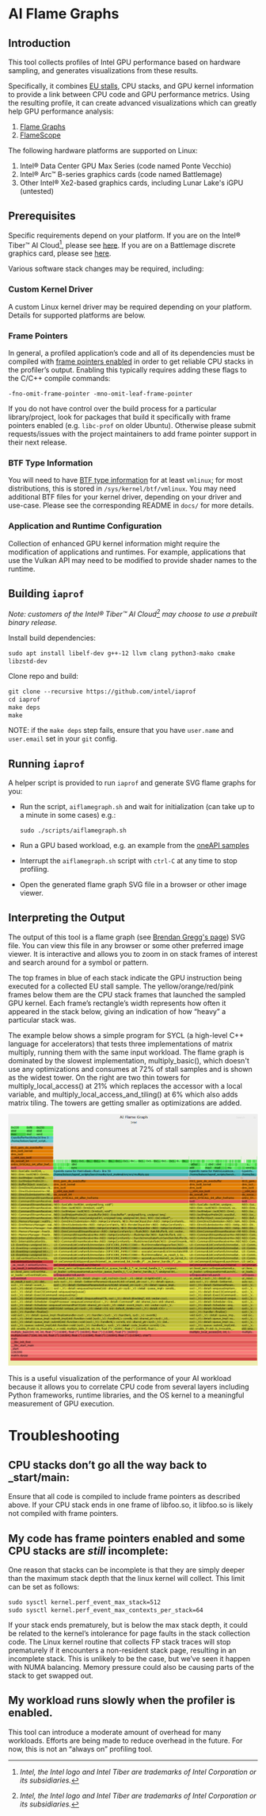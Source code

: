# AI Flame Graphs


## Introduction


This tool collects profiles of Intel GPU performance based on hardware sampling,
and generates visualizations from these results.

Specifically, it combines [EU stalls](https://www.intel.com/content/www/us/en/docs/gpa/user-guide/2022-4/gpu-metrics.html),
CPU stacks, and GPU kernel information to provide a link between CPU code and
GPU performance metrics. Using the resulting profile, it can create advanced
visualizations which can greatly help GPU performance analysis:
1. [Flame Graphs](https://www.brendangregg.com/blog/2024-10-29/ai-flame-graphs.html)
2. [FlameScope](https://www.brendangregg.com/blog/2018-11-08/flamescope-pattern-recognition.html)

The following hardware platforms are supported on Linux:
1. Intel® Data Center GPU Max Series (code named Ponte Vecchio)
2. Intel® Arc™ B-series graphics cards (code named Battlemage)
3. Other Intel® Xe2-based graphics cards, including Lunar Lake's iGPU (untested)


## Prerequisites


Specific requirements depend on your platform.
If you are on the Intel® Tiber™ AI Cloud[^1], please see [here](docs/README.pvc.md).
If you are on a Battlemage discrete graphics card, please see [here](docs/README.xe2.md).

Various software stack changes may be required, including:

### Custom Kernel Driver

A custom Linux kernel driver may be required depending on your platform.
Details for supported platforms are below.

### Frame Pointers

In general, a profiled application’s code and all of its dependencies must be
compiled with [frame pointers
enabled](https://www.brendangregg.com/blog/2024-03-17/the-return-of-the-frame-pointers.html)
in order to get reliable CPU stacks in the profiler’s output. Enabling this
typically requires adding these flags to the C/C++ compile commands:

```
-fno-omit-frame-pointer -mno-omit-leaf-frame-pointer
```

If you do not have control over the build process for a particular
library/project, look for packages that build it specifically with frame
pointers enabled (e.g. `libc-prof` on older Ubuntu). Otherwise please submit
requests/issues with the project maintainers to add frame pointer support in
their next release.

### BTF Type Information

You will need to have [BTF type
information](https://docs.kernel.org/bpf/btf.html) for at least `vmlinux`; for
most distributions, this is stored in `/sys/kernel/btf/vmlinux`. You may need
additional BTF files for your kernel driver, depending on your driver and
use-case. Please see the corresponding README in `docs/` for more details.

### Application and Runtime Configuration

Collection of enhanced GPU kernel information might require the modification of
applications and runtimes. For example, applications that use the Vulkan API
may need to be modified to provide shader names to the runtime.


## Building `iaprof`

*Note: customers of the Intel® Tiber™ AI Cloud[^1] may choose to use a prebuilt binary release.*

Install build dependencies:
```
sudo apt install libelf-dev g++-12 llvm clang python3-mako cmake libzstd-dev
```

Clone repo and build:
```
git clone --recursive https://github.com/intel/iaprof
cd iaprof
make deps
make
```
NOTE: if the `make deps` step fails, ensure that you have `user.name` and `user.email` set in your `git` config.

## Running `iaprof`

A helper script is provided to run `iaprof` and generate SVG flame graphs for you:
- Run the script, `aiflamegraph.sh` and wait for initialization (can take up to a minute in some cases) e.g.:
  
  ```
  sudo ./scripts/aiflamegraph.sh
  ```
- Run a GPU based workload, e.g. an example from the [oneAPI samples](https://github.com/oneapi-src/oneAPI-samples)
- Interrupt the `aiflamegraph.sh` script with `ctrl-C` at any time to stop profiling.
- Open the generated flame graph SVG file in a browser or other image viewer.


## Interpreting the Output

The output of this tool is a flame graph (see [Brendan Gregg's
page](https://www.brendangregg.com/flamegraphs.html)) SVG file. You can view
this file in any browser or some other preferred image viewer. It is interactive
and allows you to zoom in on stack frames of interest and search around for a
symbol or pattern.

The top frames in blue of each stack indicate the GPU instruction being executed
for a collected EU stall sample. The yellow/orange/red/pink frames below them
are the CPU stack frames that launched the sampled GPU kernel. Each frame’s
rectangle’s width represents how often it appeared in the stack below, giving an
indication of how “heavy” a particular stack was.

The example below shows a simple program for SYCL (a high-level C++ language for
accelerators) that tests three implementations of matrix multiply, running them
with the same input workload. The flame graph is dominated by the slowest
implementation, multiply\_basic(), which doesn't use any optimizations and
consumes at 72% of stall samples and is shown as the widest tower. On the right
are two thin towers for multiply\_local\_access() at 21% which replaces the
accessor with a local variable, and multiply\_local\_access\_and\_tiling() at 6%
which also adds matrix tiling. The towers are getting smaller as optimizations
are added.

![PyTorch Example](docs/example_sycl_matmul.png)

This is a useful visualization of the performance of your AI workload because it
allows you to correlate CPU code from several layers including Python
frameworks, runtime libraries, and the OS kernel to a meaningful measurement of
GPU execution.


# Troubleshooting


## **CPU stacks don’t go all the way back to \_start/main:**

Ensure that all code is compiled to include frame pointers as described above.
If your CPU stack ends in one frame of libfoo.so, it libfoo.so is likely not
compiled with frame pointers.
    
## **My code has frame pointers enabled and some CPU stacks are *still* incomplete:**  
  	
One reason that stacks can be incomplete is that they are simply deeper than the
maximum stack depth that the linux kernel will collect. This limit can be set as
follows:

```
sudo sysctl kernel.perf_event_max_stack=512
sudo sysctl kernel.perf_event_max_contexts_per_stack=64
```

If your stack ends prematurely, but is below the max stack depth, it could be
related to the kernel’s intolerance for page faults in the stack collection
code. The Linux kernel routine that collects FP stack traces will stop
prematurely if it encounters a non-resident stack page, resulting in an
incomplete stack. This is unlikely to be the case, but we’ve seen it happen with
NUMA balancing. Memory pressure could also be causing parts of the stack to get
swapped out.

## **My workload runs slowly when the profiler is enabled.**

This tool can introduce a moderate amount of overhead for many workloads.
Efforts are being made to reduce overhead in the future. For now, this is not an
“always on” profiling tool.

[^1]: *Intel, the Intel logo and Intel Tiber are trademarks of Intel Corporation or its subsidiaries.*
